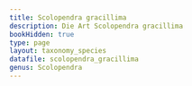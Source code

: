 ```yaml
---
title: Scolopendra gracillima
description: Die Art Scolopendra gracillima
bookHidden: true
type: page
layout: taxonomy_species
datafile: scolopendra_gracillima
genus: Scolopendra
---
```


